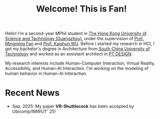 ﻿---
permalink: /
title: "Welcome! This is Fan!"
author_profile: true
redirect_from: 
  - /about/
  - /about.html
---

Hello! I'm a second-year MPhil student in [The Hong Kong University of Science and Technology (Guangzhou)](https://www.hkust-gz.edu.cn/), under the supervision of [Prof. Mingming Fan](https://www.mingmingfan.com/) and [Prof. Kaishun WU](https://facultyprofiles.hkust-gz.edu.cn/faculty-personal-page/WU-Kaishun/wuks). Before I started my research in HCI, I got my bachelor's degree in Architecture from [South China University of Technology](https://www.scut.edu.cn/new/) and worked as an assistant architect in [PT DESIGN](http://www.ptma.com.cn/aspx/index.aspx?language=1).

My research interests include Human-Computer Interaction, Virtual Reality, Accessibility, and Human-AI Interaction. I'm working on the modeling of human behavior in Human-AI Interaction.

Recent News
======
* Sep. 2025: My paper **VR-Shuttlecock** has been accepted by Ubicomp/IMWUT' 25!
